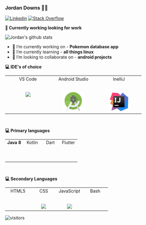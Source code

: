 ### Jordan Downs 👨‍💻

[![Linkedin](https://img.shields.io/badge/-LinkedIn-222222?style=flat-square&logo=Linkedin&logoColor=white&link=https://www.linkedin.com/in/jordan-downs-5a546a104/)](https://www.linkedin.com/in/jordan-downs-5a546a104/)
[![Stack Overflow](https://img.shields.io/badge/-Stack%20Overflow-222222?style=flat-square&logo=stack-overflow&logoColor=white&link=)]()

**💼 Currently working looking for work**

![Jordan's github stats](https://github-readme-stats.vercel.app/api?username=jurdunnn&show_icons=true&line_height=30)

- 🔭 I’m currently working on - **Pokemon database app**
- 🌱 I’m currently learning - **all things linux**
- 👯 I’m looking to collaborate on - **android projects**

**💻 IDE's of choice**
<table>
  <tbody style="font-weight bold">
    <tr valign="top">
      <td width="25%" align="center">
        <span>VS Code</span><br><br><br>
        <img height="64px" src="https://cdn.svgporn.com/logos/visual-studio-code.svg">
      </td>
      <td width="25%" align="center">
        <span>Android Studio</span><br><br><br>
        <img height="64px" src="https://github.com/jurdunnn/jurdunnn/blob/main/androidstudiologo.png">
      </td>
      <td width="25%" align="center">
        <span>InelliJ</span><br><br><br>
        <img height="64px" src="https://github.com/jurdunnn/jurdunnn/blob/main/intellij.png">
      </td>
    </tr>
  </tbody>
</table>

<br>

**💻 Primary languages**
<table>
  <tbody>
    <tr valign="top">
      <td width="25%" align="center">
        <span><b>Java 8</b></span><br><br><br>
        <img height="64px" src="">
      </td>
      <td width="25%" align="center">
        <span>Kotlin</span><br><br><br>
        <img height="64px" src="">
      </td>
      <td width="25%" align="center">
        <span>Dart</span><br><br><br>
        <img height="64px" src="">
      </td>
      <td width="25%" align="center">
        <span>Flutter</span><br><br><br>
        <img height="64px" src="">
      </td>
    </tr>
  </tbody>
</table>

<br>

**💻 Secondary Languages**
<table>
  <tbody>
    <tr valign="top">
      <td width="25%" align="center">
        <span>HTML5</span><br><br><br>
        <img height="64px" src="">
      </td>
      <td width="25%" align="center">
        <span>CSS</span><br><br><br>
        <img height="64px" src="https://cdn.svgporn.com/logos/css-3.svg">
      </td>
      <td width="25%" align="center">
        <span>JavaScript</span><br><br><br>
        <img height="64px" src="https://cdn.svgporn.com/logos/javascript.svg">
      </td>
      <td width="25%" align="center">
        <span>Bash</span><br><br><br>
        <img height="64px" src="">
      </td>
    </tr>
  </tbody>
</table>

![visitors](https://visitor-badge.glitch.me/badge?page_id=jurdunnn)
